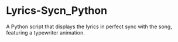 # Lyrics-Sycn_Python
A Python script that displays the lyrics in perfect sync with the song, featuring a typewriter animation.
